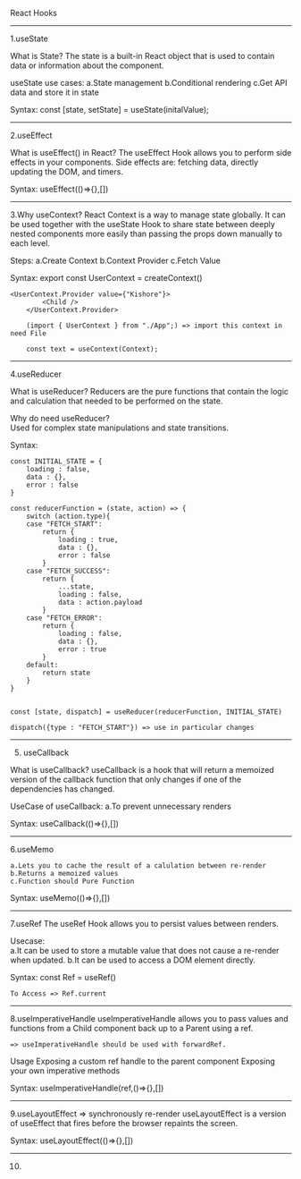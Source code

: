 React Hooks

----------------------------------------------------------------------------

1.useState

What is State?
	The state is a built-in React object that is used to contain data or information about the component. 

useState use cases:
	a.State management
	b.Conditional rendering
	c.Get API data and store it in state
	
Syntax:
	const [state, setState] = useState(initalValue);
	
----------------------------------------------------------------------------

2.useEffect

What is useEffect() in React?
	The useEffect Hook allows you to perform side effects in your components. Side effects are: fetching data, directly updating the DOM, and timers.
	
Syntax:
	useEffect(()=>{},[])

----------------------------------------------------------------------------

3.Why useContext?
	React Context is a way to manage state globally. It can be used together with the useState Hook to share state between deeply nested components more easily than passing the props down manually to each level.
	
Steps:
	a.Create Context
	b.Context Provider
	c.Fetch Value
	
Syntax:
	export const UserContext = createContext()
	
	<UserContext.Provider value={"Kishore"}>
        	<Child />
      	</UserContext.Provider>
      	
      	(import { UserContext } from "./App";) => import this context in need File
      	
      	const text = useContext(Context);
      	
----------------------------------------------------------------------------

4.useReducer

What is useReducer?
	 Reducers are the pure functions that contain the logic and calculation that needed to be performed on the state.

Why do need useReducer?  
	 Used for complex state manipulations and state transitions.  
	 
Syntax: 

	const INITIAL_STATE = {
	    loading : false,
	    data : {},
	    error : false
	}

	const reducerFunction = (state, action) => {
	    switch (action.type){
		case "FETCH_START":
		    return {
		        loading : true,
		        data : {},
		        error : false
		    }
		case "FETCH_SUCCESS":
		    return {
		        ...state,
		        loading : false,
		        data : action.payload
		    }
		case "FETCH_ERROR":
		    return {
		        loading : false,
		        data : {},
		        error : true
		    }
		default:
		    return state
	    }
	}
	
	
	const [state, dispatch] = useReducer(reducerFunction, INITIAL_STATE)
	
	dispatch({type : "FETCH_START"}) => use in particular changes
 
 ----------------------------------------------------------------------------
 
 5. useCallback
 
What is useCallback?
 	useCallback is a hook that will return a memoized version of the callback function that only changes if one of the dependencies has changed.

UseCase of useCallback:
	a.To prevent unnecessary renders 
	
Syntax:
	useCallback(()=>{},[])
	
----------------------------------------------------------------------------

6.useMemo

	a.Lets you to cache the result of a calulation between re-render
	b.Returns a memoized values
	c.Function should Pure Function
	
Syntax:
	useMemo(()=>{},[])

----------------------------------------------------------------------------

7.useRef
	The useRef Hook allows you to persist values between renders. 

Usecase:	
	a.It can be used to store a mutable value that does not cause a re-render when updated. 
	b.It can be used to access a DOM element directly.
	
Syntax:
	const Ref = useRef()
	
	To Access => Ref.current
	
----------------------------------------------------------------------------

8.useImperativeHandle
	useImperativeHandle allows you to pass values and functions from a Child component back up to a Parent using a ref.
	
	=> useImperativeHandle should be used with forwardRef.

Usage
	Exposing a custom ref handle to the parent component
	Exposing your own imperative methods
	
Syntax:
	useImperativeHandle(ref,()=>{},[])
	
	
----------------------------------------------------------------------------

9.useLayoutEffect => synchronously re-render
	useLayoutEffect is a version of useEffect that fires before the browser repaints the screen.
	
Syntax:
	useLayoutEffect(()=>{},[])
	
----------------------------------------------------------------------------	

10.
